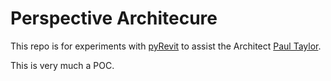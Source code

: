# Perspective Architecure

This repo is for experiments with [pyRevit](https://github.com/pyrevitlabs/pyRevit) to assist the Architect [Paul Taylor](https://perspectivearchitecture.co.uk/).

This is very much a POC.